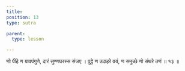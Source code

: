 ```yaml
---
title: 
position: 13
type: sutra

parent:
  type: lesson

---
```


णो पीहे ण यावपंगुणे, दारं सुण्णघरस्स संजए । 
पुट्ठे ण उदाहरे वयं, ण समुच्छे णो संथरे तणं ॥ १३ ॥